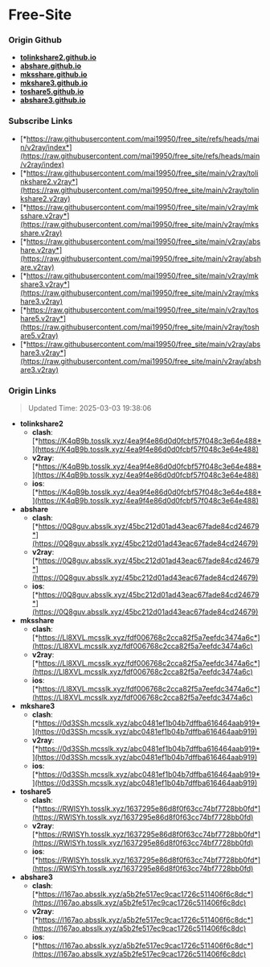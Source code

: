 # Free-Site

### Origin Github

- [**tolinkshare2.github.io**](https://github.com/tolinkshare2/tolinkshare2.github.io)
- [**abshare.github.io**](https://github.com/abshare/abshare.github.io)
- [**mksshare.github.io**](https://github.com/mksshare/mksshare.github.io)
- [**mkshare3.github.io**](https://github.com/mkshare3/mkshare3.github.io)
- [**toshare5.github.io**](https://github.com/toshare5/toshare5.github.io)
- [**abshare3.github.io**](https://github.com/abshare3/abshare3.github.io)

### Subscribe Links

- [*https://raw.githubusercontent.com/mai19950/free_site/refs/heads/main/v2ray/index*](https://raw.githubusercontent.com/mai19950/free_site/refs/heads/main/v2ray/index)
- [*https://raw.githubusercontent.com/mai19950/free_site/main/v2ray/tolinkshare2.v2ray*](https://raw.githubusercontent.com/mai19950/free_site/main/v2ray/tolinkshare2.v2ray)
- [*https://raw.githubusercontent.com/mai19950/free_site/main/v2ray/mksshare.v2ray*](https://raw.githubusercontent.com/mai19950/free_site/main/v2ray/mksshare.v2ray)
- [*https://raw.githubusercontent.com/mai19950/free_site/main/v2ray/abshare.v2ray*](https://raw.githubusercontent.com/mai19950/free_site/main/v2ray/abshare.v2ray)
- [*https://raw.githubusercontent.com/mai19950/free_site/main/v2ray/mkshare3.v2ray*](https://raw.githubusercontent.com/mai19950/free_site/main/v2ray/mkshare3.v2ray)
- [*https://raw.githubusercontent.com/mai19950/free_site/main/v2ray/toshare5.v2ray*](https://raw.githubusercontent.com/mai19950/free_site/main/v2ray/toshare5.v2ray)
- [*https://raw.githubusercontent.com/mai19950/free_site/main/v2ray/abshare3.v2ray*](https://raw.githubusercontent.com/mai19950/free_site/main/v2ray/abshare3.v2ray)

### Origin Links

> Updated Time: 2025-03-03 19:38:06

- **tolinkshare2**
  - **clash**: [*https://K4qB9b.tosslk.xyz/4ea9f4e86d0d0fcbf57f048c3e64e488*](https://K4qB9b.tosslk.xyz/4ea9f4e86d0d0fcbf57f048c3e64e488)
  - **v2ray**: [*https://K4qB9b.tosslk.xyz/4ea9f4e86d0d0fcbf57f048c3e64e488*](https://K4qB9b.tosslk.xyz/4ea9f4e86d0d0fcbf57f048c3e64e488)
  - **ios**: [*https://K4qB9b.tosslk.xyz/4ea9f4e86d0d0fcbf57f048c3e64e488*](https://K4qB9b.tosslk.xyz/4ea9f4e86d0d0fcbf57f048c3e64e488)
- **abshare**
  - **clash**: [*https://0Q8guv.absslk.xyz/45bc212d01ad43eac67fade84cd24679*](https://0Q8guv.absslk.xyz/45bc212d01ad43eac67fade84cd24679)
  - **v2ray**: [*https://0Q8guv.absslk.xyz/45bc212d01ad43eac67fade84cd24679*](https://0Q8guv.absslk.xyz/45bc212d01ad43eac67fade84cd24679)
  - **ios**: [*https://0Q8guv.absslk.xyz/45bc212d01ad43eac67fade84cd24679*](https://0Q8guv.absslk.xyz/45bc212d01ad43eac67fade84cd24679)
- **mksshare**
  - **clash**: [*https://Ll8XVL.mcsslk.xyz/fdf006768c2cca82f5a7eefdc3474a6c*](https://Ll8XVL.mcsslk.xyz/fdf006768c2cca82f5a7eefdc3474a6c)
  - **v2ray**: [*https://Ll8XVL.mcsslk.xyz/fdf006768c2cca82f5a7eefdc3474a6c*](https://Ll8XVL.mcsslk.xyz/fdf006768c2cca82f5a7eefdc3474a6c)
  - **ios**: [*https://Ll8XVL.mcsslk.xyz/fdf006768c2cca82f5a7eefdc3474a6c*](https://Ll8XVL.mcsslk.xyz/fdf006768c2cca82f5a7eefdc3474a6c)
- **mkshare3**
  - **clash**: [*https://0d3SSh.mcsslk.xyz/abc0481ef1b04b7dffba616464aab919*](https://0d3SSh.mcsslk.xyz/abc0481ef1b04b7dffba616464aab919)
  - **v2ray**: [*https://0d3SSh.mcsslk.xyz/abc0481ef1b04b7dffba616464aab919*](https://0d3SSh.mcsslk.xyz/abc0481ef1b04b7dffba616464aab919)
  - **ios**: [*https://0d3SSh.mcsslk.xyz/abc0481ef1b04b7dffba616464aab919*](https://0d3SSh.mcsslk.xyz/abc0481ef1b04b7dffba616464aab919)
- **toshare5**
  - **clash**: [*https://RWlSYh.tosslk.xyz/1637295e86d8f0f63cc74bf7728bb0fd*](https://RWlSYh.tosslk.xyz/1637295e86d8f0f63cc74bf7728bb0fd)
  - **v2ray**: [*https://RWlSYh.tosslk.xyz/1637295e86d8f0f63cc74bf7728bb0fd*](https://RWlSYh.tosslk.xyz/1637295e86d8f0f63cc74bf7728bb0fd)
  - **ios**: [*https://RWlSYh.tosslk.xyz/1637295e86d8f0f63cc74bf7728bb0fd*](https://RWlSYh.tosslk.xyz/1637295e86d8f0f63cc74bf7728bb0fd)
- **abshare3**
  - **clash**: [*https://l167ao.absslk.xyz/a5b2fe517ec9cac1726c511406f6c8dc*](https://l167ao.absslk.xyz/a5b2fe517ec9cac1726c511406f6c8dc)
  - **v2ray**: [*https://l167ao.absslk.xyz/a5b2fe517ec9cac1726c511406f6c8dc*](https://l167ao.absslk.xyz/a5b2fe517ec9cac1726c511406f6c8dc)
  - **ios**: [*https://l167ao.absslk.xyz/a5b2fe517ec9cac1726c511406f6c8dc*](https://l167ao.absslk.xyz/a5b2fe517ec9cac1726c511406f6c8dc)
